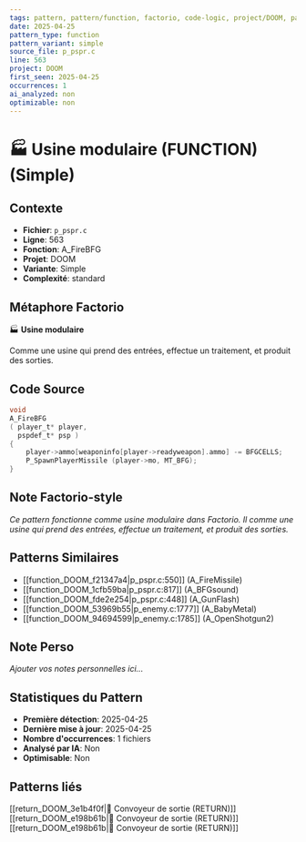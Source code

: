 ```yaml
---
tags: pattern, pattern/function, factorio, code-logic, project/DOOM, pattern/variant/simple
date: 2025-04-25
pattern_type: function
pattern_variant: simple
source_file: p_pspr.c
line: 563
project: DOOM
first_seen: 2025-04-25
occurrences: 1
ai_analyzed: non
optimizable: non
---
```


# 🏭 Usine modulaire (FUNCTION) (Simple)

## Contexte
- **Fichier**: `p_pspr.c`
- **Ligne**: 563
- **Fonction**: A_FireBFG
- **Projet**: DOOM
- **Variante**: Simple
- **Complexité**: standard

## Métaphore Factorio
🏭 **Usine modulaire**

Comme une usine qui prend des entrées, effectue un traitement, et produit des sorties.

## Code Source
```c
void
A_FireBFG
( player_t*	player,
  pspdef_t*	psp ) 
{
    player->ammo[weaponinfo[player->readyweapon].ammo] -= BFGCELLS;
    P_SpawnPlayerMissile (player->mo, MT_BFG);
}
```

## Note Factorio-style
*Ce pattern fonctionne comme usine modulaire dans Factorio. Il comme une usine qui prend des entrées, effectue un traitement, et produit des sorties.*

## Patterns Similaires
- [[function_DOOM_f21347a4|p_pspr.c:550]] (A_FireMissile)
- [[function_DOOM_1cfb59ba|p_pspr.c:817]] (A_BFGsound)
- [[function_DOOM_fde2e254|p_pspr.c:448]] (A_GunFlash)
- [[function_DOOM_53969b55|p_enemy.c:1777]] (A_BabyMetal)
- [[function_DOOM_94694599|p_enemy.c:1785]] (A_OpenShotgun2)

## Note Perso
*Ajouter vos notes personnelles ici...*

## Statistiques du Pattern
- **Première détection**: 2025-04-25
- **Dernière mise à jour**: 2025-04-25
- **Nombre d'occurrences**: 1 fichiers
- **Analysé par IA**: Non
- **Optimisable**: Non

## Patterns liés
[[return_DOOM_3e1b4f0f|🚚 Convoyeur de sortie (RETURN)]]
[[return_DOOM_e198b61b|🚚 Convoyeur de sortie (RETURN)]]
[[return_DOOM_e198b61b|🚚 Convoyeur de sortie (RETURN)]]
